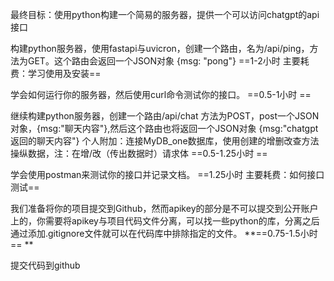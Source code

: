 最终目标：使用python构建一个简易的服务器，提供一个可以访问chatgpt的api接口

构建python服务器，使用fastapi与uvicron，创建一个路由，名为/api/ping，方法为GET。这个路由会返回一个JSON对象 {msg: "pong"}
==1-2小时 主要耗费：学习使用及安装==

学会如何运行你的服务器，然后使用curl命令测试你的接口。
==0.5-1小时 ==

继续构建python服务器，创建一个路由/api/chat 方法为POST，post一个JSON对象，{msg:"聊天内容"},然后这个路由也将返回一个JSON对象 {msg:"chatgpt返回的聊天内容"}
个人附加：连接MyDB_one数据库，使用创建的增删改查方法操纵数据，注：在增/改（传出数据时）请求体
==0.5-1.25小时 ==

学会使用postman来测试你的接口并记录文档。
==1.25小时 主要耗费：如何接口测试==

我们准备将你的项目提交到Github，然而apikey的部分是不可以提交到公开账户上的，你需要将apikey与项目代码文件分离，可以找一些python的库，分离之后通过添加.gitignore文件就可以在代码库中排除指定的文件。
**==0.75-1.5小时== **

提交代码到github
